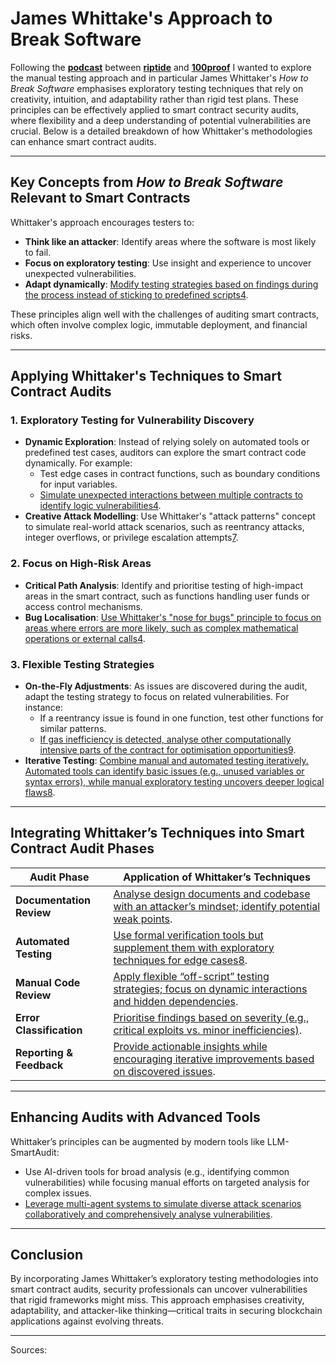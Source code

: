 # James Whittake's Approach to Break Software

Following the **[podcast](https://www.youtube.com/watch?v=Kv45FmLJFLc&t=2573s)** between **[riptide](https://x.com/0xriptide)** and **[100proof](https://x.com/1_00_proof)** I wanted to explore the manual testing approach and in particular James Whittaker's *How to Break Software* emphasises exploratory testing techniques that rely on creativity, intuition, and adaptability rather than rigid test plans. These principles can be effectively applied to smart contract security audits, where flexibility and a deep understanding of potential vulnerabilities are crucial. Below is a detailed breakdown of how Whittaker's methodologies can enhance smart contract audits.

---

## Key Concepts from *How to Break Software* Relevant to Smart Contracts
Whittaker's approach encourages testers to:
- **Think like an attacker**: Identify areas where the software is most likely to fail.
- **Focus on exploratory testing**: Use insight and experience to uncover unexpected vulnerabilities.
- **Adapt dynamically**: [Modify testing strategies based on findings during the process instead of sticking to predefined scripts][1][4][7].

These principles align well with the challenges of auditing smart contracts, which often involve complex logic, immutable deployment, and financial risks.

---

## Applying Whittaker's Techniques to Smart Contract Audits

### 1. **Exploratory Testing for Vulnerability Discovery**
   - **Dynamic Exploration**: Instead of relying solely on automated tools or predefined test cases, auditors can explore the smart contract code dynamically. For example:
     - Test edge cases in contract functions, such as boundary conditions for input variables.
     - [Simulate unexpected interactions between multiple contracts to identify logic vulnerabilities][1][4].
   - **Creative Attack Modelling**: Use Whittaker's "attack patterns" concept to simulate real-world attack scenarios, such as reentrancy attacks, integer overflows, or privilege escalation attempts[7][9].

### 2. **Focus on High-Risk Areas**
   - **Critical Path Analysis**: Identify and prioritise testing of high-impact areas in the smart contract, such as functions handling user funds or access control mechanisms.
   - **Bug Localisation**: [Use Whittaker's "nose for bugs" principle to focus on areas where errors are more likely, such as complex mathematical operations or external calls][1][4].

### 3. **Flexible Testing Strategies**
   - **On-the-Fly Adjustments**: As issues are discovered during the audit, adapt the testing strategy to focus on related vulnerabilities. For instance:
     - If a reentrancy issue is found in one function, test other functions for similar patterns.
     - [If gas inefficiency is detected, analyse other computationally intensive parts of the contract for optimisation opportunities][1][9].
   - **Iterative Testing**: [Combine manual and automated testing iteratively. Automated tools can identify basic issues (e.g., unused variables or syntax errors), while manual exploratory testing uncovers deeper logical flaws][2][8].

---

## Integrating Whittaker’s Techniques into Smart Contract Audit Phases

| Audit Phase              | Application of Whittaker’s Techniques                                                                     |
| ------------------------ | --------------------------------------------------------------------------------------------------------- |
| **Documentation Review** | [Analyse design documents and codebase with an attacker’s mindset; identify potential weak points][5].      |
| **Automated Testing**    | [Use formal verification tools but supplement them with exploratory techniques for edge cases][2][8].       |
| **Manual Code Review**   | [Apply flexible “off-script” testing strategies; focus on dynamic interactions and hidden dependencies][9]. |
| **Error Classification** | [Prioritise findings based on severity (e.g., critical exploits vs. minor inefficiencies)][2].              |
| **Reporting & Feedback** | [Provide actionable insights while encouraging iterative improvements based on discovered issues][9].       |

---

## Enhancing Audits with Advanced Tools
Whittaker’s principles can be augmented by modern tools like LLM-SmartAudit:
- Use AI-driven tools for broad analysis (e.g., identifying common vulnerabilities) while focusing manual efforts on targeted analysis for complex issues.
- [Leverage multi-agent systems to simulate diverse attack scenarios collaboratively and comprehensively analyse vulnerabilities][3].

---

## Conclusion
By incorporating James Whittaker’s exploratory testing methodologies into smart contract audits, security professionals can uncover vulnerabilities that rigid frameworks might miss. This approach emphasises creativity, adaptability, and attacker-like thinking—critical traits in securing blockchain applications against evolving threats.

---

Sources:

[1]: https://www.abebooks.co.uk/9780201796193/Break-Software-Practical-Guide-Testing-0201796198/plp "How to Break Software: A Practical Guide to Testing - Whittaker, James"

[2]: https://chain.link/education-hub/how-to-audit-smart-contract "How To Audit a Smart Contract?"

[3]: https://arxiv.org/html/2410.09381v1 "LLM-SmartAudit: Advanced Smart Contract Vulnerability Detection"

[4]: https://research.google/pubs/how-to-break-software/ "How to Break Software - Google Research"

[5]: https://www.pyth.network/blog/beginners-guide-to-a-smart-contract-security-audit "A Beginner's Guide to a Smart Contract Security Audit | Pyth Network"

[6]: https://www.srd-rechtsanwaelte.de/en/smart-contracts "Smart Contracts | Audit, Regulation, Function"

[7]: https://www.researchgate.net/publication/315700027_How_to_Break_Software_with_examples "How to Break Software (with examples) - ResearchGate"

[8]: https://www.cyfrin.io/blog/what-is-a-smart-contract-security-audit "What is a Smart Contract Security Audit? - Full Guide - Cyfrin"

[9]: https://hedera.com/learning/smart-contracts/smart-contract-audit "What Is a Smart Contract Audit? | Hedera"
